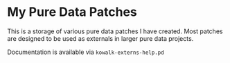# My Pure Data Patches

This is a storage of various pure data patches I have created. Most patches are 
designed to be used as externals in larger pure data projects.

Documentation is available via `kowalk-externs-help.pd`
